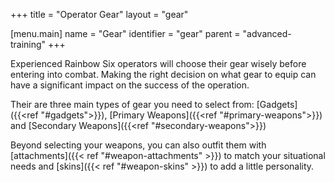 +++
title = "Operator Gear"
layout = "gear"

[menu.main]
  name = "Gear"
  identifier = "gear"
  parent = "advanced-training"
+++

Experienced Rainbow Six operators will choose their gear wisely before entering into combat. Making the right decision on what gear to equip can have a significant impact on the success of the operation.

Their are three main types of gear you need to select from: [Gadgets]({{<ref "#gadgets">}}), [Primary Weapons]({{<ref "#primary-weapons">}}) and [Secondary Weapons]({{<ref "#secondary-weapons">}})

Beyond selecting your weapons, you can also outfit them with [attachments]({{< ref "#weapon-attachments" >}}) to match your situational needs and [skins]({{< ref "#weapon-skins" >}}) to add a little personality.
